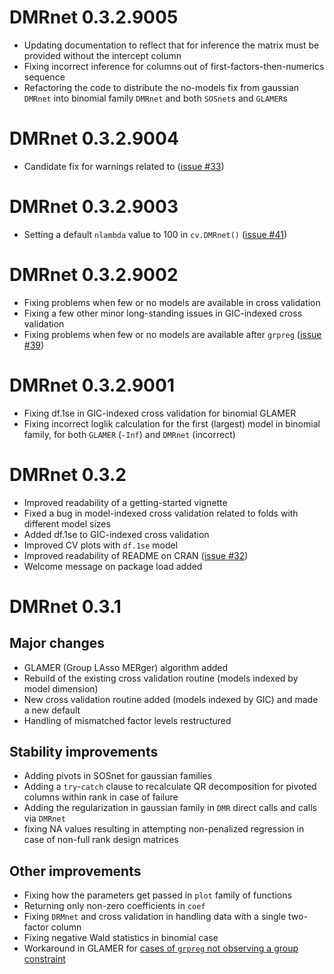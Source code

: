 
# DMRnet 0.3.2.9005

- Updating documentation to reflect that for inference the matrix must be provided without the intercept column
- Fixing incorrect inference for columns out of first-factors-then-numerics sequence
- Refactoring the code to distribute the no-models fix from gaussian `DMRnet` into binomial family `DMRnet` and both `SOSnet`s and `GLAMER`s

# DMRnet 0.3.2.9004

- Candidate fix for warnings related to ([issue #33](https://github.com/SzymonNowakowski/DMRnet/issues/33))

# DMRnet 0.3.2.9003

- Setting a default `nlambda` value to 100 in `cv.DMRnet()` ([issue #41](https://github.com/SzymonNowakowski/DMRnet/issues/41))

# DMRnet 0.3.2.9002

- Fixing problems when few or no models are available in cross validation
- Fixing a few other minor long-standing issues in GIC-indexed cross validation
- Fixing problems when few or no models are available after `grpreg` ([issue #39](https://github.com/SzymonNowakowski/DMRnet/issues/39))

# DMRnet 0.3.2.9001

- Fixing df.1se in GIC-indexed cross validation for binomial GLAMER
- Fixing incorrect loglik calculation for the first (largest) model in binomial family, for both `GLAMER` (`-Inf`) and `DMRnet` (incorrect)

# DMRnet 0.3.2

- Improved readability of a getting-started vignette
- Fixed a bug in model-indexed cross validation related to folds with different model sizes
- Added df.1se to GIC-indexed cross validation
- Improved CV plots with `df.1se` model
- Improved readability of README on CRAN ([issue #32](https://github.com/SzymonNowakowski/DMRnet/issues/32))
- Welcome message on package load added

# DMRnet 0.3.1

## Major changes

- GLAMER (Group LAsso MERger) algorithm added
- Rebuild of the existing cross validation routine (models indexed by model dimension)
- New cross validation routine added (models indexed by GIC) and made a new default
- Handling of mismatched factor levels restructured

## Stability improvements

- Adding pivots in SOSnet for gaussian families
- Adding a `try`-`catch` clause to recalculate QR decomposition for pivoted columns within rank in case of failure
- Adding the regularization in gaussian family in `DMR` direct calls and calls via `DMRnet`
- fixing NA values resulting in attempting non-penalized regression in case of non-full rank design matrices

## Other improvements

- Fixing how the parameters get passed in `plot` family of functions
- Returning only non-zero coefficients in `coef`
- Fixing `DRMnet` and cross validation in handling data with a single two-factor column
- Fixing negative Wald statistics in binomial case
- Workaround in GLAMER for [cases of `grpreg` not observing a group constraint](https://github.com/pbreheny/grpreg/issues/54)
